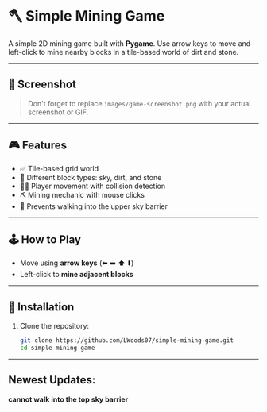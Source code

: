 # 🪓 Simple Mining Game

A simple 2D mining game built with **Pygame**. Use arrow keys to move and left-click to mine nearby blocks in a tile-based world of dirt and stone.

---

## 📸 Screenshot



> Don't forget to replace `images/game-screenshot.png` with your actual screenshot or GIF.

---

## 🎮 Features

- ✅ Tile-based grid world
- 🧱 Different block types: sky, dirt, and stone
- 👨‍🌾 Player movement with collision detection
- ⛏️ Mining mechanic with mouse clicks
- 🧱 Prevents walking into the upper sky barrier

---

## 🕹️ How to Play

- Move using **arrow keys** (⬅️ ➡️ ⬆️ ⬇️)
- Left-click to **mine adjacent blocks**

---

## 🧰 Installation

1. Clone the repository:

   ```bash
   git clone https://github.com/LWoods07/simple-mining-game.git
   cd simple-mining-game

---
## Newest Updates:
**cannot walk into the top sky barrier**

